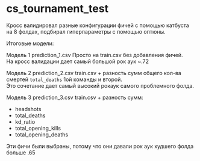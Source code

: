 # cs_tournament_test
Кросс валидировал разные конфигурации фичей с помощью катбуста на 8 фолдах, подбирал гиперпараметры с помощью оптюны.

Итоговые модели:

Модель 1 prediction_1.csv
Просто на train.csv без добавления фичей.  
На кросс валидации дает самый большой рок аук ~.72

Модель 2 prediction_2.csv
train.csv + разность сумм общего кол-ва смертей `total_deaths` 1ой команды и второй.  
Это сочетание дает самый высокий рокаук самого проблемного фолда.

Модель 3 prediction_3.csv
train.csv + разность сумм:
* headshots	
* total_deaths	
* kd_ratio	
* total_opening_kills	
* total_opening_deaths

Эти фичи были выбраны, потому что они давали рок аук худшего фолда больше .65
